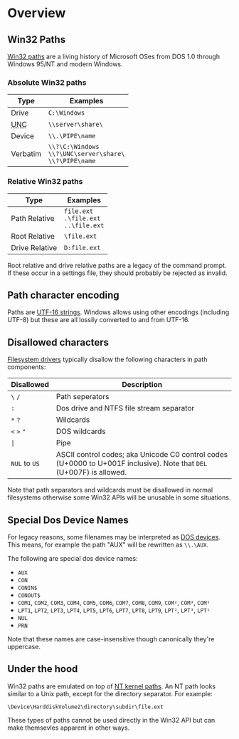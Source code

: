 # Overview

## Win32 Paths

[Win32 paths](./Win32.md) are a living history of Microsoft OSes from DOS 1.0 through Windows 95/NT and modern Windows.

### Absolute Win32 paths

|Type|Examples|
|--|--|
|Drive|`C:\Windows`|
|<abbr title="Universal Naming Convention">UNC</abbr>|`\\server\share\`|
|Device|`\\.\PIPE\name`|`\??\PIPE\name`|
|Verbatim|`\\?\C:\Windows`<br>`\\?\UNC\server\share\`<br>`\\?\PIPE\name`|

### Relative Win32 paths

|Type|Examples|
|---|---|
|Path Relative|`file.ext`<br>`.\file.ext`<br>`..\file.ext`|
|Root Relative|`\file.ext`|
|Drive Relative|`D:file.ext`|

Root relative and drive relative paths are a legacy of the command prompt.
If these occur in a settings file, they should probably be rejected as invalid.

## Path character encoding

Paths are [UTF-16 strings](./Strings.md). Windows allows using other encodings (including UTF-8) but these are all lossily converted to and from UTF-16.

## Disallowed characters

[Filesystem drivers](./Filesystems.md) typically disallow the following characters in path components:

|Disallowed|Description|
|--|--|
|`\` `/`|Path seperators|
|`:`|Dos drive and NTFS file stream separator|
|`*` `?`|Wildcards|
|`<` `>` `"`|DOS wildcards|
|<code>\|</code>|Pipe|
|`NUL` to `US`|ASCII control codes; aka Unicode C0 control codes (U+0000 to U+001F inclusive). Note that `DEL` (U+007F) is allowed.|

Note that path separators and wildcards must be disallowed in normal filesystems otherwise some Win32 APIs will be unusable in some situations.

## Special Dos Device Names

For legacy reasons, some filenames may be interpreted as [DOS devices](./Special%20Dos%20Device%20Names.md). This means, for example the path "AUX" will be rewritten as `\\.\AUX`.

The following are special dos device names:

* `AUX`
* `CON`
* `CONIN$`
* `CONOUT$`
* `COM1`, `COM2`, `COM3`, `COM4`, `COM5`, `COM6`, `COM7`, `COM8`, `COM9`, `COM²`, `COM³`, `COM¹`
* `LPT1`, `LPT2`, `LPT3`, `LPT4`, `LPT5`, `LPT6`, `LPT7`, `LPT8`, `LPT9`, `LPT²`, `LPT³`, `LPT¹`
* `NUL`
* `PRN`

Note that these names are case-insensitive though canonically they're uppercase.

## Under the hood

Win32 paths are emulated on top of [NT kernel paths](./NT.md). An NT path looks similar to a Unix path, except for the directory separator. For example:

    \Device\HarddiskVolume2\directory\subdir\file.ext

These types of paths cannot be used directly in the Win32 API but can make themsevles apparent in other ways.

